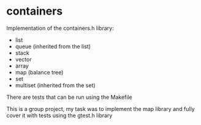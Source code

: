 # containers
Implementation of the containers.h library:
- list
- queue (inherited from the list)
- stack
- vector
- array
- map (balance tree)
- set
- multiset (inherited from the set)

There are tests that can be run using the Makefile

This is a group project, my task was to implement the map library and fully cover it with tests using the gtest.h library
